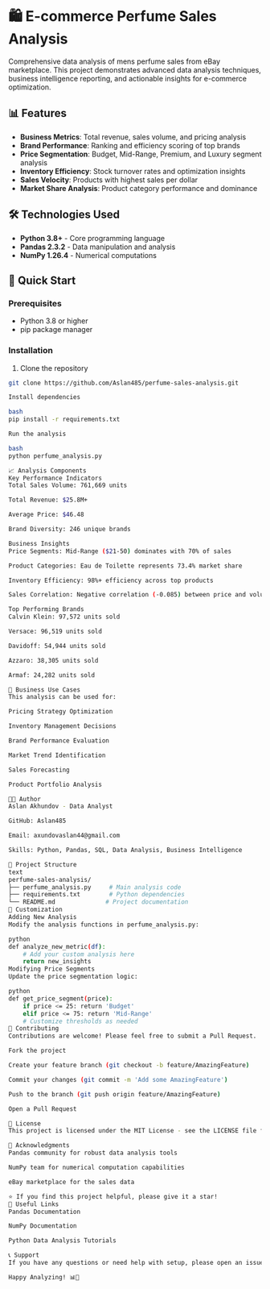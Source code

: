 # 🛍️ E-commerce Perfume Sales Analysis

Comprehensive data analysis of mens perfume sales from eBay marketplace. This project demonstrates advanced data analysis techniques, business intelligence reporting, and actionable insights for e-commerce optimization.

## 📊 Features
- **Business Metrics**: Total revenue, sales volume, and pricing analysis
- **Brand Performance**: Ranking and efficiency scoring of top brands
- **Price Segmentation**: Budget, Mid-Range, Premium, and Luxury segment analysis
- **Inventory Efficiency**: Stock turnover rates and optimization insights
- **Sales Velocity**: Products with highest sales per dollar
- **Market Share Analysis**: Product category performance and dominance

## 🛠️ Technologies Used
- **Python 3.8+** - Core programming language
- **Pandas 2.3.2** - Data manipulation and analysis
- **NumPy 1.26.4** - Numerical computations

## 🚀 Quick Start

### Prerequisites
- Python 3.8 or higher
- pip package manager

### Installation
1. Clone the repository
```bash
git clone https://github.com/Aslan485/perfume-sales-analysis.git

Install dependencies

bash
pip install -r requirements.txt

Run the analysis

bash
python perfume_analysis.py

📈 Analysis Components
Key Performance Indicators
Total Sales Volume: 761,669 units

Total Revenue: $25.8M+

Average Price: $46.48

Brand Diversity: 246 unique brands

Business Insights
Price Segments: Mid-Range ($21-50) dominates with 70% of sales

Product Categories: Eau de Toilette represents 73.4% market share

Inventory Efficiency: 98%+ efficiency across top products

Sales Correlation: Negative correlation (-0.085) between price and volume

Top Performing Brands
Calvin Klein: 97,572 units sold

Versace: 96,519 units sold

Davidoff: 54,944 units sold

Azzaro: 38,305 units sold

Armaf: 24,282 units sold

🎯 Business Use Cases
This analysis can be used for:

Pricing Strategy Optimization

Inventory Management Decisions

Brand Performance Evaluation

Market Trend Identification

Sales Forecasting

Product Portfolio Analysis

👨‍💻 Author
Aslan Akhundov - Data Analyst

GitHub: Aslan485

Email: axundovaslan44@gmail.com

Skills: Python, Pandas, SQL, Data Analysis, Business Intelligence

📁 Project Structure
text
perfume-sales-analysis/
├── perfume_analysis.py     # Main analysis code
├── requirements.txt        # Python dependencies
└── README.md              # Project documentation
🔧 Customization
Adding New Analysis
Modify the analysis functions in perfume_analysis.py:

python
def analyze_new_metric(df):
    # Add your custom analysis here
    return new_insights
Modifying Price Segments
Update the price segmentation logic:

python
def get_price_segment(price):
    if price <= 25: return 'Budget'
    elif price <= 75: return 'Mid-Range'
    # Customize thresholds as needed
🤝 Contributing
Contributions are welcome! Please feel free to submit a Pull Request.

Fork the project

Create your feature branch (git checkout -b feature/AmazingFeature)

Commit your changes (git commit -m 'Add some AmazingFeature')

Push to the branch (git push origin feature/AmazingFeature)

Open a Pull Request

📄 License
This project is licensed under the MIT License - see the LICENSE file for details.

🙏 Acknowledgments
Pandas community for robust data analysis tools

NumPy team for numerical computation capabilities

eBay marketplace for the sales data

⭐ If you find this project helpful, please give it a star!
🔗 Useful Links
Pandas Documentation

NumPy Documentation

Python Data Analysis Tutorials

📞 Support
If you have any questions or need help with setup, please open an issue on GitHub or contact the author directly.

Happy Analyzing! 📊🚀
